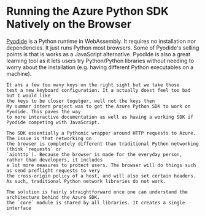 # Running the Azure Python SDK Natively on the Browser

[Pyodide]() is a Python runtime in WebAssembly. It requires no installation nor dependencies. It just
runs Python most browsers. Some of Pyodide's selling points is that is works as a JavaScript alternative.
Pyodide is also a great learning tool as it lets users try Python/Python libraries without needing to worry about the installation (e.g. having different Python executables on a machine).
~~~~
It ahs a few too many keys on the right sight but we take those
test a new keyboard configuration. It a actually doest feel too bad but I would like
the keys to be closer togetger, well not the keys then
My summer intern project was to get the Azure Python SDK to work on Pyodide. This paves the way
to more interactive documentation as well as having a working SDK if Pyodide competing with JavaScript.

The SDK essentially a Pythonic wrapper around HTTP requests to Azure. The issue is that networking on
the browser is completely different than traditional Python networking (think `requests` or
`aiohttp`). Because the browser is made for the everyday person, rather than developers, it includes
a lot more measures to protect users. The browser will do things such as send preflight requests to very
the cross-origin policy of a host, and will also set certain headers. As such, traditional Python network libraries do not work.

The solution is fairly straightforward once one can understand the architecture behind the Azure SDK.
The `core` module is shared by all libraries. It creates a single interface 

